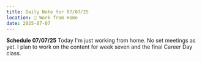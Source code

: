 ```yaml
---
title: Daily Note for 07/07/25
location: 🏡 Work from Home
date: 2025-07-07
---
```

**Schedule 07/07/25**
Today I'm just working from home. No set meetings as yet. I plan to work on the content for week seven and the final Career Day class.